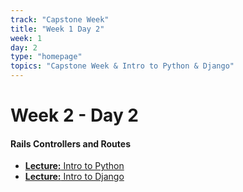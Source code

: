 ```yaml
---
track: "Capstone Week"
title: "Week 1 Day 2"
week: 1
day: 2
type: "homepage"
topics: "Capstone Week & Intro to Python & Django"
---
```


# Week 2 - Day 2

#### Rails Controllers and Routes
- [**Lecture:** Intro to Python](/capstone-week/day-2/lecture-materials/intro-to-python)
- [**Lecture:** Intro to Django](/capstone-week/day-2/lecture-materials/intro-to-django)

<!-- 

<hr>

### Lesson Recordings

- [**Intro to Python**]()
- [**Intro to Django**]()

-->
